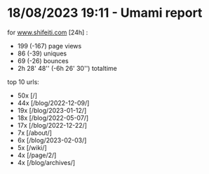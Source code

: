 # 18/08/2023 19:11 - Umami report
for www.shifeiti.com [24h] :

 - 199 (-167) page views
 - 86 (-39) uniques
 - 69 (-26) bounces
 - 2h 28' 48'' (-6h 26' 30'') totaltime


top 10 urls:
 - 50x [/]
 - 44x [/blog/2022-12-09/]
 - 19x [/blog/2023-01-12/]
 - 18x [/blog/2022-05-07/]
 - 17x [/blog/2022-12-22/]
 - 7x [/about/]
 - 6x [/blog/2023-02-03/]
 - 5x [/wiki/]
 - 4x [/page/2/]
 - 4x [/blog/archives/]



